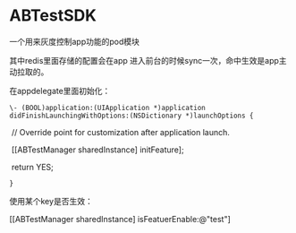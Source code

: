# ABTestSDK
一个用来灰度控制app功能的pod模块

其中redis里面存储的配置会在app 进入前台的时候sync一次，命中生效是app主动拉取的。

在appdelegate里面初始化：

`\- (BOOL)application:(UIApplication *)application didFinishLaunchingWithOptions:(NSDictionary *)launchOptions {`

​    // Override point for customization after application launch.

​    [[ABTestManager sharedInstance] initFeature];

​    return YES;

`}`

使用某个key是否生效：

[[ABTestManager sharedInstance] isFeatuerEnable:@"test"] 
